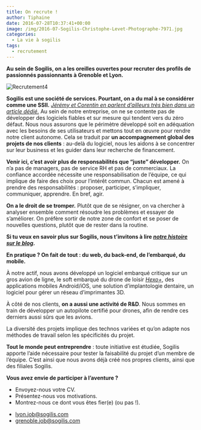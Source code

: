 ```yaml
---
title: On recrute !
author: Tiphaine
date: 2016-07-28T10:37:41+00:00
image: /img/2016-07-Sogilis-Christophe-Levet-Photographe-7971.jpg
categories:
  - La vie à sogilis
tags:
  - recrutement
---
```


**Au sein de Sogilis, on a les oreilles ouvertes pour recruter des profils de passionnés passionnants à Grenoble et Lyon.**

![Recrutement4](/img/2016-07-Recrutement4.png)

**Sogilis est une société de services. Pourtant, on a du mal à se considérer comme une SSII.** _[Jérémy et Corentin en parlent d’ailleurs très bien dans un article dédié.][1]_ Au sein de notre entreprise, on ne se contente pas de développer des logiciels fiables et sur mesure qui tendent vers du zéro défaut. Nous nous assurons que le périmètre développé soit en adéquation avec les besoins de ses utilisateurs et mettons tout en œuvre pour rendre notre client autonome. Cela se traduit par **un accompagnement global des projets de nos clients** : au-delà du logiciel, nous les aidons à se concentrer sur leur business et les guider dans leur recherche de financement.

**Venir ici, c’est avoir plus de responsabilités que “juste” développer.** On n’a pas de managers, pas de service RH et pas de commerciaux. La confiance accordée nécessite une responsabilisation de l’équipe, ce qui implique de faire des choix pour l’intérêt commun. Chacun est amené à prendre des responsabilités : proposer, participer, s’impliquer, communiquer, apprendre. En bref, agir.

**On a le droit de se tromper.** Plutôt que de se résigner, on va chercher à analyser ensemble comment résoudre les problèmes et essayer de s’améliorer. On préfère sortir de notre zone de confort et se poser de nouvelles questions, plutôt que de rester dans la routine.

**Si tu veux en savoir plus sur Sogilis, nous t’invitons à lire _[notre histoire sur le blog](https://blog.sogilis.com/posts/2016-05-31-sogilis-histoire/)_.**

**En pratique ? On fait de tout : du web, du back-end, de l’embarqué, du mobile.**

À notre actif, nous avons développé un logiciel embarqué critique sur un gros avion de ligne, le soft embarqué du drone de loisir _[Hexo+](https://hexoplus.com/)_, des applications mobiles Android/iOS, une solution d’implantologie dentaire, un logiciel pour gérer un réseau d’imprimantes 3D.

À côté de nos clients, **on a aussi une activité de R&D**. Nous sommes en train de développer un autopilote certifié pour drones, afin de rendre ces derniers aussi sûrs que les avions.

La diversité des projets implique des technos variées et qu’on adapte nos méthodes de travail selon les spécificités du projet.

**Tout le monde peut entreprendre** : toute initiative est étudiée, Sogilis apporte l’aide nécessaire pour tester la faisabilité du projet d’un membre de l’équipe. C’est ainsi que nous avons déjà créé nos propres clients, ainsi que des filiales Sogilis.

**Vous avez envie de participer à l’aventure ?**

- Envoyez-nous votre CV.
- Présentez-nous vos motivations.
- Montrez-nous ce dont vous êtes fier(e) (ou pas !).

* [lyon.job@sogilis.com](mailto:lyon@sogilis.com)
* [grenoble.job@sogilis.com](mailto:grenoble.job@sogilis.com)

[1]: https://blog.sogilis.com/posts/2016-02-08-sogilis-vs-ssii/

